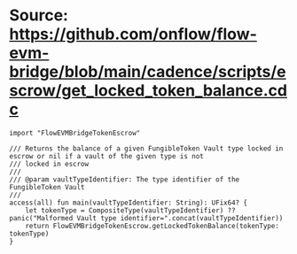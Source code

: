 # Source: https://github.com/onflow/flow-evm-bridge/blob/main/cadence/scripts/escrow/get_locked_token_balance.cdc

```
import "FlowEVMBridgeTokenEscrow"

/// Returns the balance of a given FungibleToken Vault type locked in escrow or nil if a vault of the given type is not
/// locked in escrow
///
/// @param vaultTypeIdentifier: The type identifier of the FungibleToken Vault
///
access(all) fun main(vaultTypeIdentifier: String): UFix64? {
    let tokenType = CompositeType(vaultTypeIdentifier) ?? panic("Malformed Vault type identifier=".concat(vaultTypeIdentifier))
    return FlowEVMBridgeTokenEscrow.getLockedTokenBalance(tokenType: tokenType)
}

```